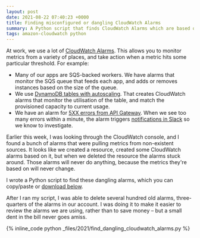 ```yaml
---
layout: post
date: 2021-08-22 07:40:23 +0000
title: Finding misconfigured or dangling CloudWatch Alarms
summary: A Python script that finds CloudWatch Alarms which are based on a now non-existent source.
tags: amazon-cloudwatch python
---
```


At work, we use a lot of [CloudWatch Alarms][alarms].
This allows you to monitor metrics from a variety of places, and take action when a metric hits some particular threshold.
For example:

-   Many of our apps are SQS-backed workers.
    We have alarms that monitor the SQS queue that feeds each app, and adds or removes instances based on the size of the queue.
-   We use [DynamoDB tables with autoscaling][dynamodb].
    That creates CloudWatch alarms that monitor the utilisation of the table, and match the provisioned capacity to current usage.
-   We have an alarm for [5XX errors from API Gateway][gateway].
    When we see too many errors within a minute, the alarm triggers [notifications in Slack][slack_alarms] so we know to investigate.

Earlier this week, I was looking through the CloudWatch console, and I found a bunch of alarms that were pulling metrics from non-existent sources.
It looks like we created a resource, created some CloudWatch alarms based on it, but when we deleted the resource the alarms stuck around.
Those alarms will never do anything, because the metrics they're based on will never change.

I wrote a Python script to find these dangling alarms, which you can copy/paste or [download below](/files/2021/find_dangling_cloudwatch_alarms.py).

After I ran my script, I was able to delete several hundred old alarms, three-quarters of the alarms in our account.
I was doing it to make it easier to review the alarms we are using, rather than to save money – but a small dent in the bill never goes amiss.

{% inline_code python _files/2021/find_dangling_cloudwatch_alarms.py %}

[alarms]: https://docs.aws.amazon.com/AmazonCloudWatch/latest/monitoring/AlarmThatSendsEmail.html
[dynamodb]: https://docs.aws.amazon.com/amazondynamodb/latest/developerguide/AutoScaling.html
[gateway]: https://docs.aws.amazon.com/apigateway/latest/developerguide/api-gateway-metrics-and-dimensions.html
[slack_alarms]: https://stacks.wellcomecollection.org/getting-helpful-cloudwatch-alarms-in-slack-ba98fcbe6d31
